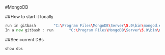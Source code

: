 #MongoDB

##How to start it locally

```go
run in gitbash        "C:\Program Files\MongoDB\Server\5.0\bin\mongod.exe" --dbpath "C:\MongoDB\data"
In a new gitbash : run       "C:\Program Files\MongoDB\Server\5.0\bin\mongo.exe"

```
##See current DBs

```mongo
show dbs
```
